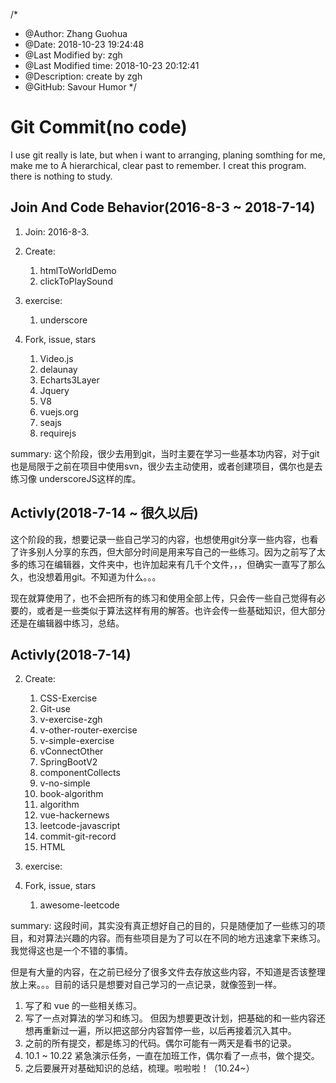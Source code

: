 /*
* @Author: Zhang Guohua
* @Date:   2018-10-23 19:24:48
* @Last Modified by:   zgh
* @Last Modified time: 2018-10-23 20:12:41
* @Description: create by zgh
* @GitHub: Savour Humor
*/
# Git Commit(no code)
I use git really is late, but when i want to arranging, planing somthing for me, make me to A hierarchical, clear past to remember. I creat this program. there is nothing to study.

## Join And Code Behavior(2016-8-3 ~ 2018-7-14)
1. Join: 2016-8-3.
2. Create: 
    1. htmlToWorldDemo
    3. clickToPlaySound
3. exercise:
    1. underscore
   
4. Fork, issue, stars
    1. Video.js
    2. delaunay
    3. Echarts3Layer
    4. Jquery
    5. V8
    6. vuejs.org
    7. seajs
    8. requirejs

summary: 这个阶段，很少去用到git，当时主要在学习一些基本功内容，对于git也是局限于之前在项目中使用svn，很少去主动使用，或者创建项目，偶尔也是去练习像 underscoreJS这样的库。

## Activly(2018-7-14 ~ 很久以后)
这个阶段的我，想要记录一些自己学习的内容，也想使用git分享一些内容，也看了许多别人分享的东西，但大部分时间是用来写自己的一些练习。因为之前写了太多的练习在编辑器，文件夹中，也许加起来有几千个文件，，，但确实一直写了那么久，也没想着用git。不知道为什么。。。

现在就算使用了，也不会把所有的练习和使用全部上传，只会传一些自己觉得有必要的，或者是一些类似于算法这样有用的解答。也许会传一些基础知识，但大部分还是在编辑器中练习，总结。

## Activly(2018-7-14)
2. Create: 
    1. CSS-Exercise
    3. Git-use  
    4. v-exercise-zgh
    5. v-other-router-exercise
    6. v-simple-exercise
    7. vConnectOther
    8. SpringBootV2
    9. componentCollects 
    10. v-no-simple
    11. book-algorithm
    12. algorithm
    13. vue-hackernews
    14. leetcode-javascript
    15. commit-git-record  
    16. HTML
3. exercise:
   
4. Fork, issue, stars
    1. awesome-leetcode

summary: 这段时间，其实没有真正想好自己的目的，只是随便加了一些练习的项目，和对算法兴趣的内容。而有些项目是为了可以在不同的地方迅速拿下来练习。我觉得这也是一个不错的事情。

但是有大量的内容，在之前已经分了很多文件去存放这些内容，不知道是否该整理放上来。。。目前的话只是想要对自己学习的一点记录，就像签到一样。

1. 写了和 vue 的一些相关练习。
2. 写了一点对算法的学习和练习。 但因为想要更改计划，把基础的和一些内容还想再重新过一遍，所以把这部分内容暂停一些，以后再接着沉入其中。
3. 之前的所有提交，都是练习的代码。偶尔可能有一两天是看书的记录。
3. 10.1 ~ 10.22 紧急演示任务，一直在加班工作，偶尔看了一点书，做个提交。
4. 之后要展开对基础知识的总结，梳理。啦啦啦！（10.24~）
